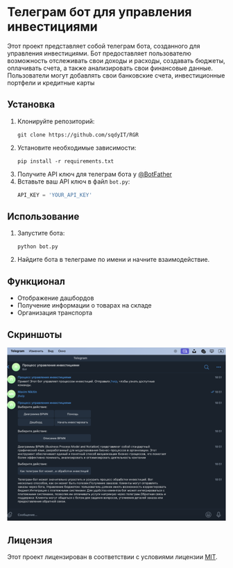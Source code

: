 # Телеграм бот для управления инвестициями

Этот проект представляет собой телеграм бота, созданного для управления инвестициями. Бот предоставляет пользователю возможность отслеживать свои доходы и расходы, создавать бюджеты, оплачивать счета, а также анализировать свои финансовые данные. Пользователи могут добавлять свои банковские счета, инвестиционные портфели и кредитные карты

## Установка
1. Клонируйте репозиторий: 
   ```
   git clone https://github.com/sqdyIT/RGR
   ```
2. Установите необходимые зависимости:
   ```
   pip install -r requirements.txt
   ```
3. Получите API ключ для телеграм бота у [@BotFather](https://t.me/BotFather)
4. Вставьте ваш API ключ в файл `bot.py`:
   ```python
   API_KEY = 'YOUR_API_KEY'
   ```

## Использование
1. Запустите бота:
   ```
   python bot.py
   ```
2. Найдите бота в телеграме по имени и начните взаимодействие.

## Функционал
- Отображение дашбордов
- Получение информации о товарах на складе
- Организация транспорта

## Скриншоты
![Пример работы бота](пример.jpg)

## Лицензия
Этот проект лицензирован в соответствии с условиями лицензии [MIT](LICENSE).
